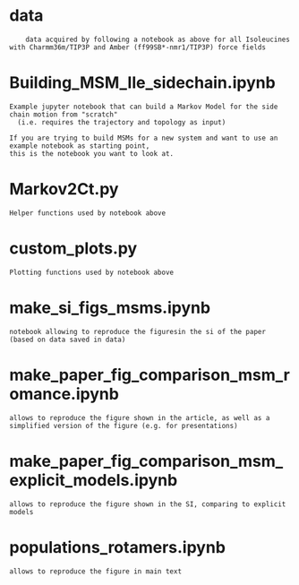 # data
        data acquired by following a notebook as above for all Isoleucines with Charmm36m/TIP3P and Amber (ff99SB*-nmr1/TIP3P) force fields

# Building_MSM_Ile_sidechain.ipynb
	Example jupyter notebook that can build a Markov Model for the side chain motion from "scratch"
	  (i.e. requires the trajectory and topology as input)
	
	If you are trying to build MSMs for a new system and want to use an example notebook as starting point, 
	this is the notebook you want to look at.

# Markov2Ct.py
	Helper functions used by notebook above

# custom_plots.py
	Plotting functions used by notebook above

# make_si_figs_msms.ipynb
	notebook allowing to reproduce the figuresin the si of the paper (based on data saved in data)

# make_paper_fig_comparison_msm_romance.ipynb
	allows to reproduce the figure shown in the article, as well as a simplified version of the figure (e.g. for presentations)

# make_paper_fig_comparison_msm_explicit_models.ipynb
	allows to reproduce the figure shown in the SI, comparing to explicit models

# populations_rotamers.ipynb
	allows to reproduce the figure in main text
